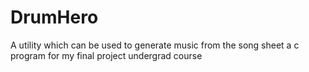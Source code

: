 DrumHero
========

A utility which can be used to generate music from the song sheet  a c program for my final project undergrad course
